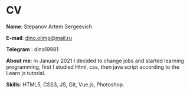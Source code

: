 # CV

__Name__: Stepanov Artem Sergeevich

__E-mail__: dino.olimp@mail.ru

__Telegram__ : dino19981

__About me__: in January 2021 I decided to change jobs and started learning programming, first I studied Html, css, then java script according to the Learn js tutorial.

__Skills__: HTML5, CSS3, JS, Git, Vue.js, Photoshop.


